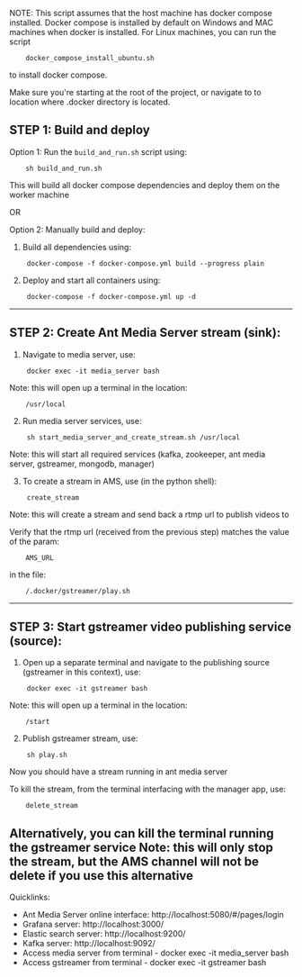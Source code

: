 NOTE: This script assumes that the host machine has docker compose installed.
Docker compose is installed by default on Windows and MAC machines when docker is installed.
For Linux machines, you can run the script 

        docker_compose_install_ubuntu.sh
to install docker compose.


Make sure you're starting at the root of the project, or navigate to to location where .docker directory is located.


STEP 1: Build and deploy
--------------------------------------------------------------------------------------
Option 1: Run the `build_and_run.sh` script using:

        sh build_and_run.sh
This will build all docker compose dependencies and deploy them on the worker machine


OR


Option 2: Manually build and deploy:
1. Build all dependencies using:

        docker-compose -f docker-compose.yml build --progress plain
2. Deploy and start all containers using:

        docker-compose -f docker-compose.yml up -d
--------------------------------------------------------------------------------------


STEP 2: Create Ant Media Server stream (sink):
--------------------------------------------------------------------------------------
1. Navigate to media server, use:
    
        docker exec -it media_server bash
Note: this will open up a terminal in the location:
    
        /usr/local

2. Run media server services, use:
    
        sh start_media_server_and_create_stream.sh /usr/local
Note: this will start all required services (kafka, zookeeper, ant media server, gstreamer, mongodb, manager)

3. To create a stream in AMS, use (in the python shell):
    
        create_stream
Note: this will create a stream and send back a rtmp url to publish videos to


Verify that the rtmp url (received from the previous step) matches the value of the param:
    
        AMS_URL
in the file:
    
        /.docker/gstreamer/play.sh
--------------------------------------------------------------------------------------


STEP 3: Start gstreamer video publishing service (source):
--------------------------------------------------------------------------------------
1. Open up a separate terminal and navigate to the publishing source (gstreamer in this context), use:
    
        docker exec -it gstreamer bash
Note: this will open up a terminal in the location:
    
        /start

2. Publish gstreamer stream, use:
    
        sh play.sh
Now you should have a stream running in ant media server


To kill the stream, from the terminal interfacing with the manager app, use:
    
        delete_stream
Alternatively, you can kill the terminal running the gstreamer service
Note: this will only stop the stream, but the AMS channel will not be delete if you use this alternative
--------------------------------------------------------------------------------------


Quicklinks:
- Ant Media Server online interface: http://localhost:5080/#/pages/login
- Grafana server: http://localhost:3000/
- Elastic search server: http://localhost:9200/
- Kafka server: http://localhost:9092/
- Access media server from terminal - docker exec -it media_server bash
- Access gstreamer from terminal - docker exec -it gstreamer bash
